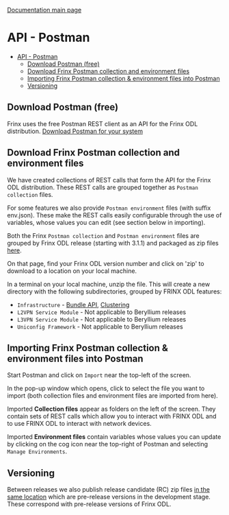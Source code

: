 [Documentation main page](https://frinxio.github.io/Frinx-docs/)  
# API - Postman
<!-- TOC -->

- [API - Postman](#api---postman)
    - [Download Postman (free)](#download-postman-free)
    - [Download Frinx Postman collection and environment files](#download-frinx-postman-collection-and-environment-files)
    - [Importing Frinx Postman collection & environment files into Postman](#importing-frinx-postman-collection--environment-files-into-postman)
    - [Versioning](#versioning)

<!-- /TOC -->
## Download Postman (free)
Frinx uses the free Postman REST client as an API for the Frinx ODL distribution. [Download Postman for your system](https://www.getpostman.com/postman)

## Download Frinx Postman collection and environment files
We have created collections of REST calls that form the API for the Frinx ODL distribution.
These REST calls are grouped together as `Postman collection` files. 

For some features we also provide `Postman environment` files (with suffix env.json). These make the REST calls easily configurable through the use of variables, whose values you can edit (see section below in importing).

Both the Frinx `Postman collection` and `Postman environment` files are grouped by Frinx ODL release (starting with 3.1.1) and packaged as zip files [here](https://github.com/FRINXio/Postman/releases). 

On that page, find your Frinx ODL version number and click on 'zip' to download to a location on your local machine. 

In a terminal on your local machine, unzip the file. This will create a new directory with the 
following subdirectories, grouped by FRINX ODL features: 

* `Infrastructure`          - [Bundle API](FRINX_Features_User_Guide/using-the-frinx-api-bundle.md), [Clustering](Operations_Manual/clustering-overview)
* `L2VPN Service Module`    - Not applicable to Beryllium releases
* `L3VPN Service Module`    - Not applicable to Beryllium releases
* `Uniconfig Framework`     - Not applicable to Beryllium releases

## Importing Frinx Postman collection & environment files into Postman
Start Postman and click on `Import` near the top-left of the screen.

In the pop-up window which opens, click to select the file you want to import (both collection files and environment files are imported from here). 

Imported **Collection files** appear as folders on the left of the screen. They contain sets of REST calls which allow you to interact with FRINX ODL and to use FRINX ODL to interact with network devices.

Imported **Environment files** contain variables whose values you can update by clicking on the cog icon near the top-right of Postman and selecting `Manage Environments`.

## Versioning
Between releases we also publish release candidate (RC) zip files [in the same location](https://github.com/FRINXio/Postman/releases) which are pre-release versions in the development stage. These correspond with pre-release versions of Frinx ODL.  


